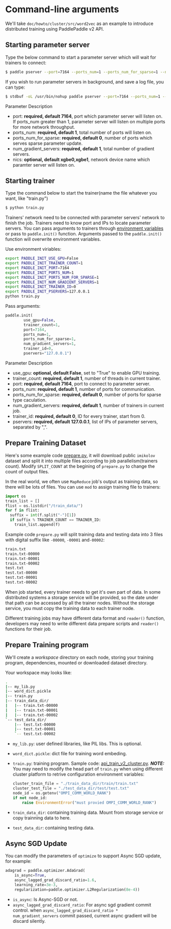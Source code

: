 # Command-line arguments

We'll take `doc/howto/cluster/src/word2vec` as an example to introduce distributed training using PaddlePaddle v2 API.

## Starting parameter server

Type the below command to start a parameter server which will wait for trainers to connect:

```bash
$ paddle pserver --port=7164 --ports_num=1 --ports_num_for_sparse=1 --num_gradient_servers=1 --nics=eth0
```

If you wish to run parameter servers in background, and save a log file, you can type:

```bash
$ stdbuf -oL /usr/bin/nohup paddle pserver --port=7164 --ports_num=1 --ports_num_for_sparse=1 --num_gradient_servers=1 --nics=eth0 &> pserver.log &
```

Parameter Description

- port: **required, default 7164**, port which parameter server will listen on. If ports_num greater than 1, parameter server will listen on multiple ports for more network throughput.
- ports_num: **required, default 1**, total number of ports will listen on.
- ports_num_for_sparse: **required, default 0**, number of ports which serves sparse parameter update.
- num_gradient_servers: **required, default 1**, total number of gradient servers.
- nics: **optional, default xgbe0,xgbe1**, network device name which paramter server will listen on.

## Starting trainer

Type the command below to start the trainer(name the file whatever you want, like "train.py")

```bash
$ python train.py
```

Trainers' network need to be connected with parameter servers' network to finish the job. Trainers need to know port and IPs to locate parameter servers. You can pass arguments to trainers through [environment variables](https://en.wikipedia.org/wiki/Environment_variable) or pass to `paddle.init()` function. Arguments passed to the `paddle.init()` function will overwrite environment variables.

Use environment viriables:

```bash
export PADDLE_INIT_USE_GPU=False
export PADDLE_INIT_TRAINER_COUNT=1
export PADDLE_INIT_PORT=7164
export PADDLE_INIT_PORTS_NUM=1
export PADDLE_INIT_PORTS_NUM_FOR_SPARSE=1
export PADDLE_INIT_NUM_GRADIENT_SERVERS=1
export PADDLE_INIT_TRAINER_ID=0
export PADDLE_INIT_PSERVERS=127.0.0.1
python train.py
```

Pass arguments:

```python
paddle.init(
        use_gpu=False,
        trainer_count=1,
        port=7164,
        ports_num=1,
        ports_num_for_sparse=1,
        num_gradient_servers=1,
        trainer_id=0,
        pservers="127.0.0.1")
```

Parameter Description

- use_gpu: **optional, default False**, set to "True" to enable GPU training.
- trainer_count: **required, default 1**, number of threads in current trainer.
- port: **required, default 7164**, port to connect to parameter server.
- ports_num: **required, default 1**, number of ports for communication.
- ports_num_for_sparse: **required, default 0**, number of ports for sparse type caculation.
- num_gradient_servers: **required, default 1**, number of trainers in current job.
- trainer_id: **required, default 0**, ID for every trainer, start from 0.
- pservers: **required, default 127.0.0.1**, list of IPs of parameter servers, separated by ",".

## Prepare Training Dataset

Here's some example code [prepare.py](https://github.com/PaddlePaddle/Paddle/tree/develop/doc/howto/usage/cluster/src/word2vec/prepare.py), it will download public `imikolov` dataset and split it into multiple files according to job parallelism(trainers count). Modify `SPLIT_COUNT` at the begining of `prepare.py` to change the count of output files.

In the real world, we often use `MapReduce` job's output as training data, so there will be lots of files. You can use `mod` to assign training file to trainers:

```python
import os
train_list = []
flist = os.listdir("/train_data/")
for f in flist:
  suffix = int(f.split("-")[1])
  if suffix % TRAINER_COUNT == TRAINER_ID:
    train_list.append(f)
```

Example code `prepare.py` will split training data and testing data into 3 files with digital suffix like `-00000`, `-00001` and`-00002`:

```bash
train.txt
train.txt-00000
train.txt-00001
train.txt-00002
test.txt
test.txt-00000
test.txt-00001
test.txt-00002
```

When job started, every trainer needs to get it's own part of data. In some distributed systems a storage service will be provided, so the date under that path can be accessed by all the trainer nodes. Without the storage service, you must copy the training data to each trainer node.

Different training jobs may have different data format and `reader()` function, developers may need to write different data prepare scripts and `reader()` functions for their job.

## Prepare Training program

We'll create a *workspace* directory on each node, storing your training program, dependencies, mounted or downloaded dataset directory.

Your workspace may looks like:

```bash
.
|-- my_lib.py
|-- word_dict.pickle
|-- train.py
|-- train_data_dir/
|   |-- train.txt-00000
|   |-- train.txt-00001
|   |-- train.txt-00002
`-- test_data_dir/
    |-- test.txt-00000
    |-- test.txt-00001
    `-- test.txt-00002
```

- `my_lib.py`: user defined libraries, like PIL libs. This is optional.
- `word_dict.pickle`: dict file for training word embeding.
- `train.py`: training program. Sample code: [api_train_v2_cluster.py](https://github.com/PaddlePaddle/Paddle/tree/develop/doc/howto/usage/cluster/src/word2vec/api_train_v2_cluster.py). ***NOTE:*** You may need to modify the head part of `train.py` when using different cluster platform to retrive configuration environment variables:

  ```python
  cluster_train_file = "./train_data_dir/train/train.txt"
  cluster_test_file = "./test_data_dir/test/test.txt"
  node_id = os.getenv("OMPI_COMM_WORLD_RANK")
  if not node_id:
      raise EnvironmentError("must provied OMPI_COMM_WORLD_RANK")
  ```

- `train_data_dir`: containing training data. Mount from storage service or copy trainning data to here.
- `test_data_dir`: containing testing data.

## Async SGD Update

You can modify the parameters of `optimize` to support Async SGD update, for example:

```python
adagrad = paddle.optimizer.AdaGrad(
    is_async=True,
    async_lagged_grad_discard_ratio=1.6,
    learning_rate=3e-3,
    regularization=paddle.optimizer.L2Regularization(8e-4))
```

- `is_async`: Is Async-SGD or not.
- `async_lagged_grad_discard_ratio`: For async sgd gradient commit control.
  when `async_lagged_grad_discard_ratio * num_gradient_servers` commit passed,
  current async gradient will be discard silently.
